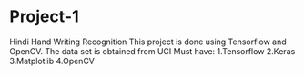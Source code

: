 # Project-1
Hindi Hand Writing Recognition 
This project is done using Tensorflow and OpenCV. 
The data set is obtained from UCI 
Must have:
  1.Tensorflow
  2.Keras
  3.Matplotlib
  4.OpenCV
  
